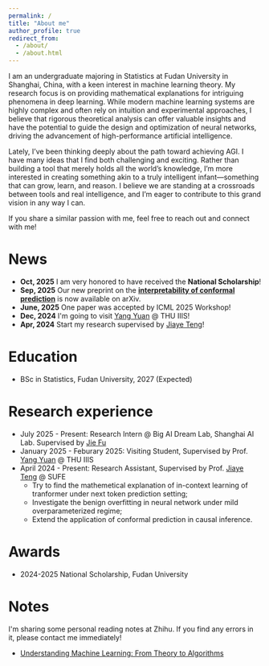 ```yaml
---
permalink: /
title: "About me"
author_profile: true
redirect_from: 
  - /about/
  - /about.html
---
```


I am an undergraduate majoring in Statistics at Fudan University in Shanghai, China, with a keen interest in machine learning theory. My research focus is on providing mathematical explanations for intriguing phenomena in deep learning. While modern machine learning systems are highly complex and often rely on intuition and experimental approaches, I believe that rigorous theoretical analysis can offer valuable insights and have the potential to guide the design and optimization of neural networks, driving the advancement of high-performance artificial intelligence.

Lately, I’ve been thinking deeply about the path toward achieving AGI. I have many ideas that I find both challenging and exciting. Rather than building a tool that merely holds all the world’s knowledge, I’m more interested in creating something akin to a truly intelligent infant—something that can grow, learn, and reason. I believe we are standing at a crossroads between tools and real intelligence, and I’m eager to contribute to this grand vision in any way I can.

If you share a similar passion with me, feel free to reach out and connect with me!

News
======
- **Oct, 2025** I am very honored to have received the **National Scholarship**!
- **Sep, 2025** Our new preprint on the [**interpretability of conformal prediction**](https://arxiv.org/abs/2509.22529) is now available on arXiv.
- **June, 2025** One paper was accepted by ICML 2025 Workshop!
- **Dec, 2024** I'm going to visit [Yang Yuan](https://people.iiis.tsinghua.edu.cn/~yuanyang/en.html) @ THU IIIS!
- **Apr, 2024** Start my research supervised by [Jiaye Teng](https://www.tengjiaye.com/)!

Education
======
- BSc in Statistics, Fudan University, 2027 (Expected)

Research experience
======
- July 2025 - Present: Research Intern @ Big AI Dream Lab, Shanghai AI Lab. Supervised by [Jie Fu](https://bigaidream.github.io/)
- January 2025 - Feburary 2025: Visiting Student, Supervised by Prof. [Yang Yuan](https://people.iiis.tsinghua.edu.cn/~yuanyang/en.html) @ THU IIIS
- April 2024 - Present: Research Assistant, Supervised by Prof. [Jiaye Teng](https://www.tengjiaye.com/) @ SUFE
  - Try to find the mathemetical explanation of in-context learning of tranformer under next token prediction setting;
  - Investigate the benign overfitting in neural network under mild overparameterized regime;
  - Extend the application of conformal prediction in causal inference.

Awards
======
- 2024-2025 National Scholarship, Fudan University

Notes
======
I'm sharing some personal reading notes at Zhihu. If you find any errors in it, please contact me immediately!
- [Understanding Machine Learning: From Theory to Algorithms](https://www.zhihu.com/column/c_1779928788929331200)


